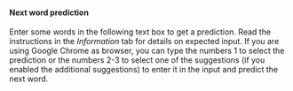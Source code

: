 #### Next word prediction

Enter some words in the following text box to get a prediction.
Read the instructions in the _Information_ tab for details on expected input.
If you are using Google Chrome as browser, you can type the numbers 1 to select the prediction
or the numbers 2-3 to select one of the suggestions
(if you enabled the additional suggestions)
to enter it in the input and predict the next word.
